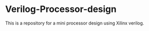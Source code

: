# Verilog-Processor-design
This is a repository for a  mini processor design using Xilinx verilog. 
